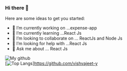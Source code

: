 ### Hi there 👋



Here are some ideas to get you started:

- 🔭 I’m currently working on ...expense-app
- 🌱 I’m currently learning ...React Js
- 👯 I’m looking to collaborate on ... ReactJs and Node Js
- 🤔 I’m looking for help with ...React Js
- 💬 Ask me about ... React Js

![My github](https://github-readme-stats.vercel.app/api?username=vishvajeet-y&show_icons=true&count_private=true&theme=jolly&include_all_commits=true&hide_title=true)
<br />
[![Top Langs](https://github-readme-stats.vercel.app/api/top-langs/?username=vishvajeet-y&layout=compact&theme=omni&card_width=445)]https://github.com/vishvajeet-y



